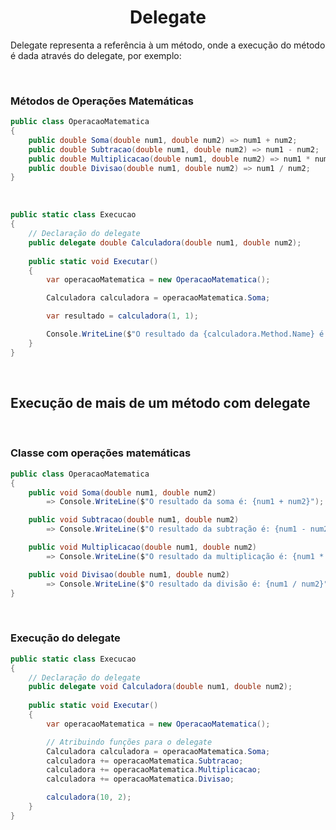 <h1 align="center">Delegate</h1>

<p>
    Delegate representa a referência à um método, onde a execução do método é dada através do delegate, por exemplo:
</p>

<br>

<h3>Métodos de Operações Matemáticas</h3>

```csharp
public class OperacaoMatematica
{
    public double Soma(double num1, double num2) => num1 + num2;
    public double Subtracao(double num1, double num2) => num1 - num2;
    public double Multiplicacao(double num1, double num2) => num1 * num2;
    public double Divisao(double num1, double num2) => num1 / num2;
}
```

<br>

```csharp
public static class Execucao
{
    // Declaração do delegate
    public delegate double Calculadora(double num1, double num2);
    
    public static void Executar()
    {
        var operacaoMatematica = new OperacaoMatematica();

        Calculadora calculadora = operacaoMatematica.Soma;

        var resultado = calculadora(1, 1);

        Console.WriteLine($"O resultado da {calculadora.Method.Name} é: {resultado}");
    }
}
```

<br>

<h2>Execução de mais de um método com delegate</h2>

<br>

<h3>Classe com operações matemáticas</h3>

```csharp
public class OperacaoMatematica
{
    public void Soma(double num1, double num2) 
        => Console.WriteLine($"O resultado da soma é: {num1 + num2}");

    public void Subtracao(double num1, double num2) 
        => Console.WriteLine($"O resultado da subtração é: {num1 - num2}");

    public void Multiplicacao(double num1, double num2) 
        => Console.WriteLine($"O resultado da multiplicação é: {num1 * num2}");

    public void Divisao(double num1, double num2) 
        => Console.WriteLine($"O resultado da divisão é: {num1 / num2}");
}
```

<br>

<h3>Execução do delegate</h3>

```csharp
public static class Execucao
{
    // Declaração do delegate
    public delegate void Calculadora(double num1, double num2);
    
    public static void Executar()
    {
        var operacaoMatematica = new OperacaoMatematica();

        // Atribuindo funções para o delegate
        Calculadora calculadora = operacaoMatematica.Soma;
        calculadora += operacaoMatematica.Subtracao;
        calculadora += operacaoMatematica.Multiplicacao;
        calculadora += operacaoMatematica.Divisao;

        calculadora(10, 2);
    }
}
```